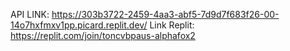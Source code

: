API LINK:
https://303b3722-2459-4aa3-abf5-7d9d7f683f26-00-14o7hxfmxv1pp.picard.replit.dev/
Link Replit:
https://replit.com/join/toncvbpaus-alphafox2


